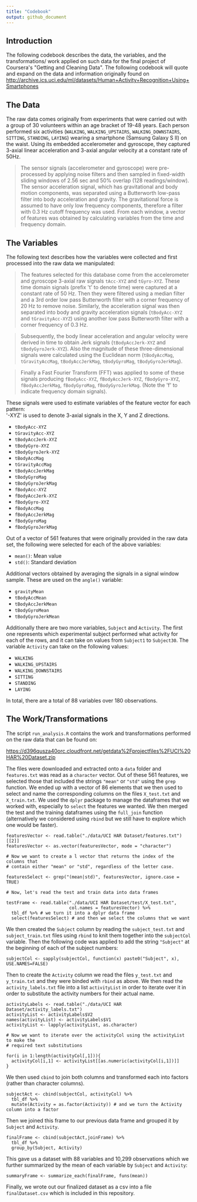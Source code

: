 ```yaml
---
title: "Codebook"
output: github_document
---
```


## Introduction

The following codebook describes the data, the variables, and the transformations/ work applied on such data for the final project of Coursera's "Getting and Cleaning Data". The following codebook will quote and expand on the data and information originally found on  <http://archive.ics.uci.edu/ml/datasets/Human+Activity+Recognition+Using+Smartphones>

## The Data

The raw data comes originally from experiments that were carried out with a group of 30 volunteers within an age bracket of 19-48 years. Each person performed six activities (`WALKING`, `WALKING_UPSTAIRS`, `WALKING_DOWNSTAIRS`, `SITTING`, `STANDING`, `LAYING`) wearing a smartphone (Samsung Galaxy S II) on the waist. Using its embedded accelerometer and gyroscope, they captured 3-axial linear acceleration and 3-axial angular velocity at a constant rate of 50Hz.

> The sensor signals (accelerometer and gyroscope) were pre-processed by applying noise filters and then sampled in fixed-width sliding windows of 2.56 sec and 50% overlap (128 readings/window). The sensor acceleration signal, which has gravitational and body motion components, was separated using a Butterworth low-pass filter into body acceleration and gravity. The gravitational force is assumed to have only low frequency components, therefore a filter with 0.3 Hz cutoff frequency was used. From each window, a vector of features was obtained by calculating variables from the time and frequency domain.

## The Variables

The following text describes how the variables were collected and first processed into the raw data we manipulated:

> The features selected for this database come from the accelerometer and gyroscope 3-axial raw signals `tAcc-XYZ` and `tGyro-XYZ`. These time domain signals (prefix 't' to denote time) were captured at a constant rate of 50 Hz. Then they were filtered using a median filter and a 3rd order low pass Butterworth filter with a corner frequency of 20 Hz to remove noise. Similarly, the acceleration signal was then separated into body and gravity acceleration signals (`tBodyAcc-XYZ` and `tGravityAcc-XYZ`) using another low pass Butterworth filter with a corner frequency of 0.3 Hz. 

> Subsequently, the body linear acceleration and angular velocity were derived in time to obtain Jerk signals (`tBodyAccJerk-XYZ` and `tBodyGyroJerk-XYZ`). Also the magnitude of these three-dimensional signals were calculated using the Euclidean norm (`tBodyAccMag`, `tGravityAccMag`, `tBodyAccJerkMag`, `tBodyGyroMag`, `tBodyGyroJerkMag`). 

> Finally a Fast Fourier Transform (FFT) was applied to some of these signals producing `fBodyAcc-XYZ`, `fBodyAccJerk-XYZ`, `fBodyGyro-XYZ`, `fBodyAccJerkMag`, `fBodyGyroMag`, `fBodyGyroJerkMag`. (Note the 'f' to indicate frequency domain signals). 

These signals were used to estimate variables of the feature vector for each pattern:  
'-XYZ' is used to denote 3-axial signals in the X, Y and Z directions.

* `tBodyAcc-XYZ`
* `tGravityAcc-XYZ`
* `tBodyAccJerk-XYZ`
* `tBodyGyro-XYZ`
* `tBodyGyroJerk-XYZ`
* `tBodyAccMag`
* `tGravityAccMag`
* `tBodyAccJerkMag`
* `tBodyGyroMag`
* `tBodyGyroJerkMag`
* `fBodyAcc-XYZ`
* `fBodyAccJerk-XYZ`
* `fBodyGyro-XYZ`
* `fBodyAccMag`
* `fBodyAccJerkMag`
* `fBodyGyroMag`
* `fBodyGyroJerkMag`

Out of a vector of 561 features that were originally provided in the raw data set, the following were selected for each of the above variables:

* `mean()`: Mean value
* `std()`: Standard deviation

Additional vectors obtained by averaging the signals in a signal window sample. These are used on the `angle()` variable:

* `gravityMean`
* `tBodyAccMean`
* `tBodyAccJerkMean`
* `tBodyGyroMean`
* `tBodyGyroJerkMean`

Additionally there are two more variables, `Subject` and `Activity`. The first one represents which experimental subject performed what activity for each of the rows, and it can take on values from `Subject1` to `Subject30`. The variable `Activity` can take on the following values:

* `WALKING`
* `WALKING_UPSTAIRS`
* `WALKING_DOWNSTAIRS`
* `SITTING`
* `STANDING`
* `LAYING`

In total, there are a total of 88 variables over 180 observations.

## The Work/Transformations

The script `run_analysis.R` contains the work and transformations performed on the raw data that can be found on:

<https://d396qusza40orc.cloudfront.net/getdata%2Fprojectfiles%2FUCI%20HAR%20Dataset.zip>

The files were downloaded and extracted onto a `data` folder and `features.txt` was read as a `character` vector. Out of these 561 features, we selected those that included the strings `"mean"` or `"std"` using the `grep` function. We ended up with a vector of 86 elements that we then used to select and name the corresponding columns on the files `X_test.txt` and `X_train.txt`. We used the `dplyr` package to manage the dataframes that we worked with, especially to `select` the features we wanted. We then merged the test and the training dataframes using the `full_join` function (alternatively we considered using `rbind` but we still have to explore which one would be faster).

```
featuresVector <- read.table("./data/UCI HAR Dataset/features.txt")[[2]]
featuresVector <- as.vector(featuresVector, mode = "character")

# Now we want to create a l vector that returns the index of the columns that
# contain either "mean" or "std", regardless of the letter case.

featuresSelect <- grep("(mean|std)", featuresVector, ignore.case = TRUE)

# Now, let's read the test and train data into data frames

testFrame <- read.table("./data/UCI HAR Dataset/test/X_test.txt",
                        col.names = featuresVector) %>%
  tbl_df %>% # we turn it into a dplyr data frame
  select(featuresSelect) # and then we select the columns that we want
```

We then created the `Subject` column by reading the `subject_test.txt` and `subject_train.txt` files using `rbind` to knit them together into the `subjectCol` variable. Then the following code was applied to add the string `"Subject"` at the beginning of each of the subject numbers:

```
subjectCol <- sapply(subjectCol, function(x) paste0("Subject", x), USE.NAMES=FALSE)
```

Then to create the `Activity` column we read the files `y_test.txt` and `y_train.txt` and they were binded with `rbind` as above. We then read the `activity_labels.txt` file into a list `activityList` in order to iterate over it in order to substitute the activity numbers for their actual name.

```
activityLabels <- read.table("./data/UCI HAR Dataset/activity_labels.txt")
activityList <- activityLabels$V2
names(activityList) <- activityLabels$V1
activityList <- lapply(activityList, as.character)

# Now we want to iterate over the activityCol using the activityList to make the
# required text substitutions

for(i in 1:length(activityCol[,1])){
  activityCol[i,1] <- activityList[[as.numeric(activityCol[i,1])]]
}
```

We then used `cbind` to join both columns and transformed each into factors (rather than character columns).

```
subjectAct <- cbind(subjectCol, activityCol) %>%
  tbl_df %>%
  mutate(Activity = as.factor(Activity)) # and we turn the Activity column into a factor
```

Then we joined this frame to our previous data frame and grouped it by `Subject` and `Activity`.

```
finalFrame <- cbind(subjectAct,joinFrame) %>%
  tbl_df %>%
  group_by(Subject, Activity)
```

This gave us a dataset with 88 variables and 10,299 observations which we further summarized by the mean of each variable by `Subject` and `Activity`:

```
summaryFrame <- summarize_each(finalFrame, funs(mean))
```

Finally, we wrote out our finalized dataset as a csv into a file `finalDataset.csv` which is included in this repository.





